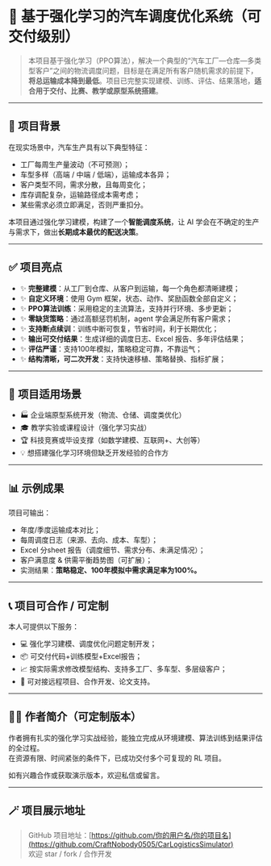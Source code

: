 # 🚗 基于强化学习的汽车调度优化系统（可交付级别）

> 本项目基于强化学习（PPO算法），解决一个典型的“汽车工厂—仓库—多类型客户”之间的物流调度问题，目标是在满足所有客户随机需求的前提下，**将总运输成本降到最低**。项目已完整实现建模、训练、评估、结果落地，**适合用于交付、比赛、教学或原型系统搭建**。

---

## 🧩 项目背景

在现实场景中，汽车生产具有以下典型特征：

- 工厂每周生产量波动（不可预测）；
- 车型多样（高端 / 中端 / 低端），运输成本各异；
- 客户类型不同，需求分散，且每周变化；
- 库存调配复杂，运输路径成本需考虑；
- 某些需求必须立即满足，否则严重扣分。

本项目通过强化学习建模，构建了一个**智能调度系统**，让 AI 学会在不确定的生产与需求下，做出**长期成本最优的配送决策**。

---

## ✅ 项目亮点

- ✨ **完整建模**：从工厂到仓库、从客户到运输，每一个角色都清晰建模；
- ✨ **自定义环境**：使用 Gym 框架，状态、动作、奖励函数全部自定义；
- ✨ **PPO算法训练**：采用稳定的主流算法，支持并行环境、多步更新；
- ✨ **零缺货策略**：通过高额惩罚机制，agent 学会满足所有客户需求；
- ✨ **支持断点续训**：训练中断可恢复，节省时间，利于长期优化；
- ✨ **输出可交付结果**：生成详细的调度日志、Excel 报告、多年评估结果；
- ✨ **评估严谨**：支持100年模拟，策略稳定可靠，不靠运气；
- ✨ **结构清晰，可二次开发**：支持快速移植、策略替换、指标扩展；

---

## 💼 项目适用场景

- 🏭 企业端原型系统开发（物流、仓储、调度类优化）  
- 🎓 教学实验或课程设计（强化学习实战）  
- 🏆 科技竞赛或毕设支撑（如数学建模、互联网+、大创等）  
- 💡 想搭建强化学习环境但缺乏开发经验的合作方  

---

## 📊 示例成果

项目可输出：

- 年度/季度运输成本对比；
- 每周调度日志（来源、去向、成本、车型）；
- Excel 分sheet 报告（调度细节、需求分布、未满足情况）；
- 客户满意度 & 供需平衡趋势图（可扩展）；
- 实测结果：**策略稳定、100年模拟中需求满足率为100%。**

---

## 📞 项目可合作 / 可定制

本人可提供以下服务：

- 💻 强化学习建模、调度优化问题定制开发；
- 📦 可交付代码+训练模型+Excel报告；
- 📈 按实际需求修改模型结构、支持多工厂、多车型、多层级客户；
- 💬 可对接远程项目、合作开发、论文支持。

---

## 🧑‍💻 作者简介（可定制版本）

作者拥有扎实的强化学习实战经验，能独立完成从环境建模、算法训练到结果评估的全过程。  
在资源有限、时间紧张的条件下，已成功交付多个可复现的 RL 项目。

如有兴趣合作或获取演示版本，欢迎私信或留言。

---

## 🪄 项目展示地址

> GitHub 项目地址：[https://github.com/你的用户名/你的项目名](https://github.com/CraftNobody0505/CarLogisticsSimulator)  
> 欢迎 star / fork / 合作开发
